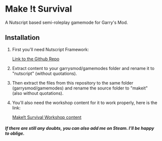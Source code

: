 # Make !t Survival
 A Nutscript based semi-roleplay gamemode for Garry's Mod.

## Installation

 1. First you'll need Nutscript Framework:

     [Link to the Github Repo](https://github.com/rebel1324/NutScript)
 
 2. Extract content to your garrysmod/gamemodes folder and rename it to "nutscript" (without quotations).
 
 3. Then extract the files from this repository to the same folder (garrysmod/gamemodes) and rename the source folder to "makeit" (also without quotations).
 
 4. You'll also need the workshop content for it to work properly, here is the link:
 
     [Make!t Survival Workshop content](https://steamcommunity.com/sharedfiles/filedetails/?id=2003950696)
 
 
 ##### If there are still any doubts, you can also add me on Steam. I'll be happy to oblige.
